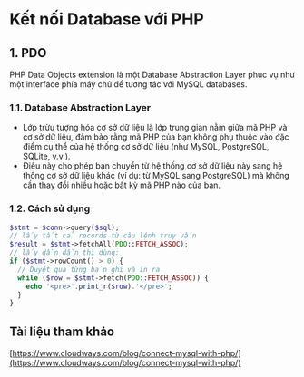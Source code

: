 # Kết nối Database với PHP

## 1. PDO

PHP Data Objects extension là một Database Abstraction Layer phục vụ như một interface phía máy chủ để tương tác với MySQL databases.

### 1.1. Database Abstraction Layer

- Lớp trừu tượng hóa cơ sở dữ liệu là lớp trung gian nằm giữa mã PHP và cơ sở dữ liệu, đảm bảo rằng mã PHP của bạn không phụ thuộc vào đặc điểm cụ thể của hệ thống cơ sở dữ liệu (như MySQL, PostgreSQL, SQLite, v.v.).
- Điều này cho phép bạn chuyển từ hệ thống cơ sở dữ liệu này sang hệ thống cơ sở dữ liệu khác (ví dụ: từ MySQL sang PostgreSQL) mà không cần thay đổi nhiều hoặc bất kỳ mã PHP nào của bạn.

### 1.2. Cách sử dụng

```php
$stmt = $conn->query($sql);
// lấy tất cả records từ câu lệnh truy vấn
$result = $stmt->fetchAll(PDO::FETCH_ASSOC);
// lấy dần dần thì dùng:
if ($stmt->rowCount() > 0) {
  // Duyệt qua từng bản ghi và in ra
  while ($row = $stmt->fetch(PDO::FETCH_ASSOC)) {
    echo '<pre>'.print_r($row).'</pre>';
  }
}
```

## Tài liệu tham khảo

[https://www.cloudways.com/blog/connect-mysql-with-php/](https://www.cloudways.com/blog/connect-mysql-with-php/)
